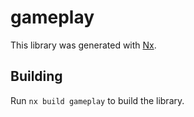 # gameplay

This library was generated with [Nx](https://nx.dev).

## Building

Run `nx build gameplay` to build the library.
